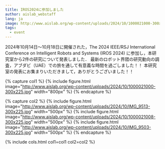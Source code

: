 ```yaml
---
title: IROS2024に参加しました
author: aislab_webstaff
lang: ja
image: http://www.aislab.org/wp-content/uploads/2024/10/1000021000-300x225.jpg
tags:
  - event
---
```

2024年10月14日～10月18日に開催された，The 2024 IEEE/RSJ International Conference on Intelligent Robots and Systems (IROS 2024) に参加し，本研究室から2件の研究について発表しました． 最新のロボット界隈の研究動向の調査，アブダビ（UAE）での旅を通して有意義な時間を過ごしました！！ 本研究室の発表にお集まりいただきまして，ありがとうございました！！

{% capture col1 %}
{%
  include figure.html
  image="http://www.aislab.org/wp-content/uploads/2024/10/1000021000-300x225.jpg"
  width="800px"
%}
{% endcapture %}

{% capture col2 %}
{%
  include figure.html
  image="http://www.aislab.org/wp-content/uploads/2024/10/IMG_9513-300x225.jpg"
  width="500px"
%}
{%
  include figure.html
  image="http://www.aislab.org/wp-content/uploads/2024/10/1000021008-300x225.jpg"
  width="500px"
%}
{%
  include figure.html
  image="http://www.aislab.org/wp-content/uploads/2024/10/IMG_9503-300x225.jpg"
  width="500px"
%}
{% endcapture %}

{% include cols.html col1=col1 col2=col2 %}
